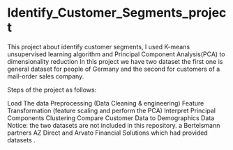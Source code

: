 # Identify_Customer_Segments_project

This project about identify customer segments, I used K-means unsupervised learning algorithm and Principal Component Analysis(PCA) to dimensionality reduction
In this project we have two dataset the first one is general dataset for people of Germany and the second for customers of a mail-order sales company.

Steps of the project as follows:

Load The data
Preprocessing (Data Cleaning & engineering)
Feature Transformation (feature scaling and perform the PCA)
Interpret Principal Components
Clustering
Compare Customer Data to Demographics Data
Notice: the two datasets are not included in this repository. a Bertelsmann partners AZ Direct and Arvato Financial Solutions which had provided datasets .
